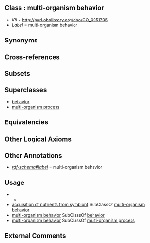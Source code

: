 
## Class : multi-organism behavior

 * *IRI* = http://purl.obolibrary.org/obo/GO_0051705
 * *Label* = multi-organism behavior

## Synonyms


## Cross-references


## Subsets


## Superclasses

 * [behavior](../../GO/10/GO_0007610.md)
 * [multi-organism process](../../GO/04/GO_0051704.md)

## Equivalencies


## Other Logical Axioms


## Other Annotations

 * *[rdf-schema#label](../../el/rdf-schema#label.md)* = multi-organism behavior

## Usage

 * -
 * [acquisition of nutrients from symbiont](../../GO/50/GO_0051850.md) SubClassOf [multi-organism behavior](../../GO/05/GO_0051705.md)
 * [multi-organism behavior](../../GO/05/GO_0051705.md) SubClassOf [behavior](../../GO/10/GO_0007610.md)
 * [multi-organism behavior](../../GO/05/GO_0051705.md) SubClassOf [multi-organism process](../../GO/04/GO_0051704.md)

## External Comments

